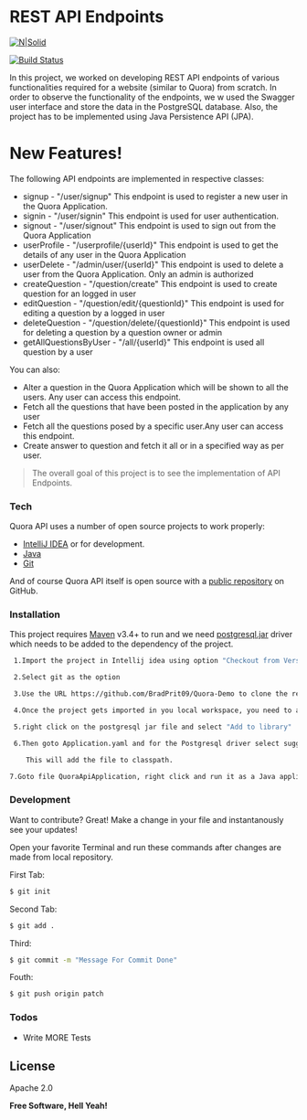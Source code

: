 # REST API Endpoints

[![N|Solid](https://i0.wp.com/flixtel.in/wp-content/uploads/2018/02/cropped-mpls-new-1.png?resize=150%2C150)](https://www.upgrad.com/)

[![Build Status](https://travis-ci.org/joemccann/dillinger.svg?branch=master)](https://github.com/BradPrit09/Quora-Demo.git)

In this project, we worked on developing REST API endpoints of various functionalities required for a website (similar to Quora) from scratch. In order to observe the functionality of the endpoints, we w used the Swagger user interface and store the data in the PostgreSQL database. Also, the project has to be implemented using Java Persistence API (JPA).

 
# New Features!
The following API endpoints are  implemented in respective classes:
  - signup - "/user/signup" This endpoint is used to register a new user in the Quora Application.
  - signin - "/user/signin" This endpoint is used for user authentication. 
  - signout - "/user/signout" This endpoint is used to sign out from the Quora Application
  - userProfile - "/userprofile/{userId}" This endpoint is used to get the details of any user in the Quora Application
  - userDelete - "/admin/user/{userId}" This endpoint is used to delete a user from the Quora Application. Only an admin is authorized
  - createQuestion - "/question/create" This endpoint is used to create question for an logged in user
  - editQuestion - "/question/edit/{questionId}" This endpoint is used for editing a question by a logged in user
  - deleteQuestion - "/question/delete/{questionId}" This endpoint is used for deleting a question by a question owner or admin
  - getAllQuestionsByUser - "/all/{userId}" This endpoint is used all question by a user
  


You can also:
  - Alter a question in the Quora Application which will be shown to all the users. Any user can access this endpoint.
  - Fetch all the questions that have been posted in the application by any user
  - Fetch all the questions posed by a specific user.Any user can access this endpoint.
  - Create answer to question and fetch it all or in a specified way as per user.



> The overall goal of this project is to see the implementation of API Endpoints.


### Tech

Quora API uses a number of open source projects to work properly:

* [IntelliJ IDEA](https://www.jetbrains.com/idea/) or for development.
* [Java](https://www.java.com/en/download/)
* [Git](https://git-scm.com/downloads)


And of course Quora API itself is open source with a [public repository](https://github.com/BradPrit09/Quora-Demo/) on GitHub.

### Installation

This project  requires [Maven](https://maven.apache.org/)  v3.4+ to run and we need [postgresql.jar](https://jdbc.postgresql.org/download.html) driver which needs to be added to the dependency of the project.



```sh
 1.Import the project in Intellij idea using option "Checkout from Version Control"

 2.Select git as the option

 3.Use the URL https://github.com/BradPrit09/Quora-Demo to clone the repository on your local machine

 4.Once the project gets imported in you local workspace, you need to add the jar file postgresql in your classpath.

 5.right click on the postgresql jar file and select "Add to library"

 6.Then goto Application.yaml and for the Postgresql driver select suggesstion in red and select add to classpath

    This will add the file to classpath.

7.Goto file QuoraApiApplication, right click and run it as a Java application. 
```




### Development

Want to contribute? Great!
Make a change in your file and instantanously see your updates!

Open your favorite Terminal and run these commands after changes are made from local repository.

First Tab:
```sh
$ git init
```

Second Tab:
```sh
$ git add .
```

 Third:
```sh
$ git commit -m "Message For Commit Done"
```
Fouth:
```sh
$ git push origin patch
```

### Todos

 - Write MORE Tests
 

License
----
Apache 2.0




**Free Software, Hell Yeah!**

